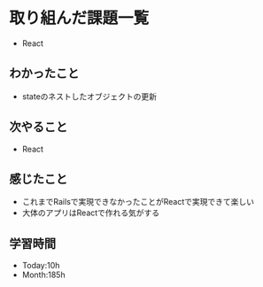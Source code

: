 # 取り組んだ課題一覧
- React
## わかったこと
- stateのネストしたオブジェクトの更新
## 次やること
- React
## 感じたこと
- これまでRailsで実現できなかったことがReactで実現できて楽しい
- 大体のアプリはReactで作れる気がする
## 学習時間
- Today:10h
- Month:185h
